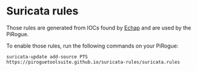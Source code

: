 # Suricata rules

Those rules are generated from IOCs found by [Echap](https://echap.eu.org) and are used by the PiRogue.

To enable those rules, run the following commands on your PiRogue: 

```
suricata-update add-source PTS https://piroguetoolsuite.github.io/suricata-rules/suricata.rules
```